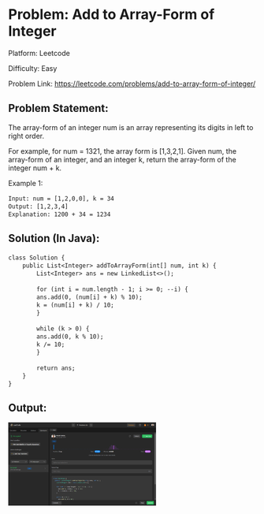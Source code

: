 # Problem: Add to Array-Form of Integer

Platform: Leetcode

Difficulty: Easy

Problem Link: https://leetcode.com/problems/add-to-array-form-of-integer/

## Problem Statement:

The array-form of an integer num is an array representing its digits in left to right order.

For example, for num = 1321, the array form is [1,3,2,1].
Given num, the array-form of an integer, and an integer k, return the array-form of the integer num + k.

 

Example 1:

    Input: num = [1,2,0,0], k = 34
    Output: [1,2,3,4]
    Explanation: 1200 + 34 = 1234

## Solution (In Java):

    class Solution {
        public List<Integer> addToArrayForm(int[] num, int k) {
            List<Integer> ans = new LinkedList<>();

            for (int i = num.length - 1; i >= 0; --i) {
            ans.add(0, (num[i] + k) % 10);
            k = (num[i] + k) / 10;
            }

            while (k > 0) {
            ans.add(0, k % 10);
            k /= 10;
            }

            return ans;
        }
    }
## Output:
<img
  src="Output.png"
  alt="Alt text"
  title="Optional title"
  style="display: inline-block; margin: 0 auto; max-width: 300px">








